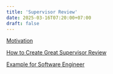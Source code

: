 ```yaml
---
title: 'Supervisor Review'
date: 2025-03-16T07:20:00+07:00
draft: false
---
```


[Motivation](./motivation/)

[How to Create Great Supervisor Review](./how-to-create-great-supervisor-review/)

[Example for Software Engineer](./example-for-software-engineer/)
